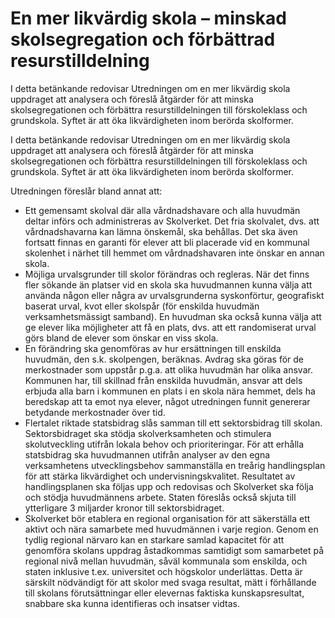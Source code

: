 # En mer likvärdig skola – minskad skolsegregation och förbättrad resurstilldelning

I detta betänkande redovisar Utredningen om en mer likvärdig skola uppdraget att analysera och föreslå åtgärder för att minska skolsegregationen och förbättra resurstilldelningen till förskoleklass och grundskola. Syftet är att öka likvärdigheten inom berörda skolformer.

I detta betänkande redovisar Utredningen om en mer likvärdig skola uppdraget att analysera och föreslå åtgärder för att minska skolsegregationen och förbättra resurstilldelningen till förskoleklass och grundskola. Syftet är att öka likvärdigheten inom berörda skolformer.

Utredningen föreslår bland annat att:

* Ett gemensamt skolval där alla vårdnadshavare och alla huvudmän deltar införs och administreras av Skolverket. Det fria skolvalet, dvs. att vårdnadshavarna kan lämna önskemål, ska behållas. Det ska även fortsatt finnas en garanti för elever att bli placerade vid en kommunal skolenhet i närhet till hemmet om vårdnadshavaren inte önskar en annan skola.
* Möjliga urvalsgrunder till skolor förändras och regleras. När det finns fler sökande än platser vid en skola ska huvudmannen kunna välja att använda någon eller några av urvalsgrunderna syskonförtur, geografiskt baserat urval, kvot eller skolspår (för enskilda huvudmän verksamhetsmässigt samband). En huvudman ska också kunna välja att ge elever lika möjligheter att få en plats, dvs. att ett randomiserat urval görs bland de elever som önskar en viss skola.
* En förändring ska genomföras av hur ersättningen till enskilda huvudmän, den s.k. skolpengen, beräknas. Avdrag ska göras för de merkostnader som uppstår p.g.a. att olika huvudmän har olika ansvar. Kommunen har, till skillnad från enskilda huvudmän, ansvar att dels erbjuda alla barn i kommunen en plats i en skola nära hemmet, dels ha beredskap att ta emot nya elever, något utredningen funnit genererar betydande merkostnader över tid.
* Flertalet riktade statsbidrag slås samman till ett sektorsbidrag till skolan. Sektorsbidraget ska stödja skolverksamheten och stimulera skolutveckling utifrån lokala behov och prioriteringar. För att erhålla statsbidrag ska huvudmannen utifrån analyser av den egna verksamhetens utvecklingsbehov sammanställa en treårig handlingsplan för att stärka likvärdighet och undervisningskvalitet. Resultatet av handlingsplanen ska följas upp och redovisas och Skolverket ska följa och stödja huvudmännens arbete. Staten föreslås också skjuta till ytterligare 3 miljarder kronor till sektorsbidraget.
* Skolverket bör etablera en regional organisation för att säkerställa ett aktivt och nära samarbete med huvudmännen i varje region. Genom en tydlig regional närvaro kan en starkare samlad kapacitet för att genomföra skolans uppdrag åstadkommas samtidigt som samarbetet på regional nivå mellan huvudmän, såväl kommunala som enskilda, och staten inklusive t.ex. universitet och högskolor underlättas. Detta är särskilt nödvändigt för att skolor med svaga resultat, mätt i förhållande till skolans förutsättningar eller elevernas faktiska kunskapsresultat, snabbare ska kunna identifieras och insatser vidtas.
